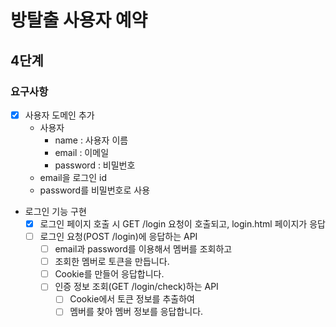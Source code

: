 # 방탈출 사용자 예약

## 4단계

### 요구사항

- [x] 사용자 도메인 추가
    - 사용자
        - name : 사용자 이름
        - email : 이메일
        - password : 비밀번호
    - email을 로그인 id
    - password를 비밀번호로 사용
- 로그인 기능 구현
    - [x] 로그인 페이지 호출 시 GET /login 요청이 호출되고, login.html 페이지가 응답
    - [ ] 로그인 요청(POST /login)에 응답하는 API
        - [ ] email과 password를 이용해서 멤버를 조회하고
        - [ ] 조회한 멤버로 토큰을 만듭니다.
        - [ ] Cookie를 만들어 응답합니다.
        - [ ] 인증 정보 조회(GET /login/check)하는 API
            - [ ] Cookie에서 토큰 정보를 추출하여
            - [ ] 멤버를 찾아 멤버 정보를 응답합니다.
